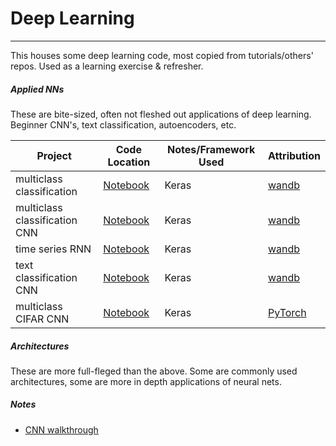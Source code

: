 # Deep Learning
---

This houses some deep learning code, most copied from tutorials/others' repos. Used as a learning exercise & refresher.

##### Applied NNs
These are bite-sized, often not fleshed out applications of deep learning. Beginner CNN's, text classification, autoencoders, etc.

|  **Project** | **Code Location**  | **Notes/Framework Used**  | **Attribution** |
|---|---|---|---|
| multiclass classification | [Notebook](Applied-NNs/fashion-mnist.ipynb)  | Keras | [wandb](https://www.wandb.com/) |
| multiclass classification CNN | [Notebook](Applied-NNs/fashion-mnist-cnn.ipynb) | Keras | [wandb](https://www.wandb.com/) |
| time series RNN | [Notebook](Applied-NNs/timeseries-rnn.ipynb)  | Keras  | [wandb](https://www.wandb.com/) |
| text classification CNN | [Notebook](Applied-NNs/text-classification-cnn.ipynb)  | Keras  | [wandb](https://www.wandb.com/) |
| multiclass CIFAR CNN | [Notebook](Applied-NNs/Pytorch-60MinuteBlitz.ipynb)  | Keras  | [PyTorch](https://pytorch.org/tutorials/beginner/blitz/cifar10_tutorial.html) |

##### Architectures
These are more full-fleged than the above. Some are commonly used architectures, some are more in depth applications of neural nets.


##### Notes
 * [CNN walkthrough](dl-notes/CNNs.md)